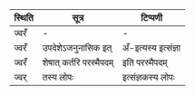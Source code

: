 | स्थिति | सूत्र | टिप्पणी |
| ----- | ------- | ------ |
| ज्वरँ | - | - |
| ज्वरँ | उपदेशेऽजनुनासिक इत् | अँ-इत्यस्य इत्संज्ञा |
| ज्वरँ | शेषात् कर्तरि परस्मैपदम् | इति परस्मैपदम् |
| ज्वर् | तस्य लोपः | इत्संज्ञकस्य लोपः |
